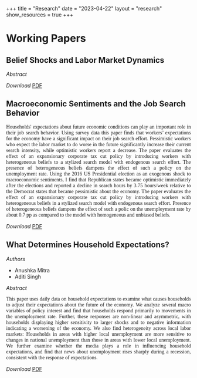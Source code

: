 +++
title = "Research"
date = "2023-04-22"
layout = "research"
show_resources = true
+++

# Working Papers

## Belief Shocks and Labor Market Dynamics
*Abstract*


*Download*
[PDF](/papers/paper1.pdf)

## Macroeconomic Sentiments and the Job Search Behavior

<p style="font-family:rose;text-align: justify;">Households' expectations about future economic conditions can play an important role in their job search behavior. Using survey data this paper finds that workers’ expectations for the economy have a significant impact on their job search effort. Pessimistic workers who expect the labor market to do worse in the future significantly increase their current search intensity, while optimistic workers report a decrease. The paper evaluates the effect of an expansionary corporate tax cut policy by introducing workers with heterogeneous beliefs to a stylized search model with endogenous search effort. The presence of heterogeneous beliefs dampens the effect of such a policy on the unemployment rate. Using the 2016 US Presidential election as an exogenous shock to macroeconomic sentiments, I find that Republican states became optimistic immediately after the elections
  and reported a decline in search hours by 3.75 hours/week relative to the Democrat states that became pessimistic about the economy. The paper evaluates the effect of an expansionary corporate tax cut policy by introducing workers with heterogeneous beliefs in a stylized search model with endogenous search effort. Presence of heterogeneous beliefs dampens the effect of such a polic on the unemployment rate by about 0.7 pp as compared to the model with homogeneous and unbiased beliefs. </p>

*Download*
[PDF](content/publication/macroeconomic-sentiments-job-search/macroeconomic-sentiments-job-search.pdf)


## What Determines Household Expectations?

*Authors*
- Anushka Mitra
- Aditi Singh

*Abstract*
  <p style="font-family:rose;text-align: justify;">This paper uses daily data on
  household expectations to examine what causes households to adjust their
  expectations about the future of the economy. We analyze several macro
  variables of policy interest and find that households respond primarily to
  movements in the unemployment rate. Further, these responses are non-linear
  and asymmetric, with households displaying higher sensitivity to larger shocks
  and to negative information indicating a worsening of the economy. We also
  find heterogeneity across local labor markets: Households in areas with higher
  local unemployment are more sensitive to changes in national unemployment than
  those in areas with lower local unemployment. We further examine whether the
  media plays a role in influencing household expectations, and find that news
  about unemployment rises sharply during a recession, consistent with the
  response of expectations.</p>

*Download*
[PDF](/papers/paper3.pdf)

